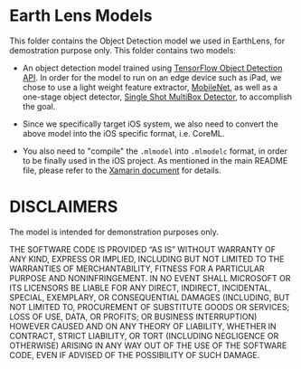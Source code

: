 # Earth Lens Models

This folder contains the Object Detection model we used in EarthLens, for demostration purpose only. This folder contains two models:

- An object detection model trained using [TensorFlow Object Detection API](https://github.com/tensorflow/models/tree/master/research/object_detection). In order for the model to run on an edge device such as iPad, we chose to use a light weight feature extractor, [MobileNet](https://arxiv.org/abs/1704.04861), as well as a one-stage object detector, [Single Shot MultiBox Detector](https://arxiv.org/abs/1512.02325), to accomplish the goal.

- Since we specifically target iOS system, we also need to convert the above model into the iOS specific format, i.e. CoreML. 

- You also need to "compile" the `.mlmodel` into `.mlmodelc` format, in order to be finally used in the iOS project. As mentioned in the main README file, please refer to the [Xamarin document](https://docs.microsoft.com/en-us/xamarin/ios/platform/introduction-to-ios11/coreml) for details.

# DISCLAIMERS

The model is intended for demonstration purposes only.  

THE SOFTWARE CODE IS PROVIDED “AS IS” WITHOUT WARRANTY OF ANY KIND, EXPRESS OR IMPLIED, INCLUDING BUT NOT LIMITED TO THE WARRANTIES OF MERCHANTABILITY, FITNESS FOR A PARTICULAR PURPOSE AND NONINFRINGEMENT.  IN NO EVENT SHALL MICROSOFT OR ITS LICENSORS BE LIABLE FOR ANY DIRECT, INDIRECT, INCIDENTAL, SPECIAL, EXEMPLARY, OR CONSEQUENTIAL DAMAGES (INCLUDING, BUT NOT LIMITED TO, PROCUREMENT OF SUBSTITUTE GOODS OR SERVICES; LOSS OF USE, DATA, OR PROFITS; OR BUSINESS INTERRUPTION) HOWEVER CAUSED AND ON ANY THEORY OF LIABILITY, WHETHER IN CONTRACT, STRICT LIABILITY, OR TORT (INCLUDING NEGLIGENCE OR OTHERWISE) ARISING IN ANY WAY OUT OF THE USE OF THE SOFTWARE CODE, EVEN IF ADVISED OF THE POSSIBILITY OF SUCH DAMAGE. 